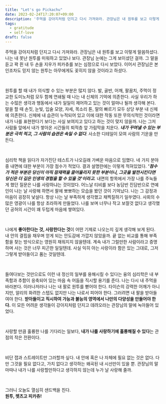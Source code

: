 ```yaml
---
title: "Let's go Pickachu"
date: 2023-02-24T17:20:07+09:00
description: '주먹을 강아지처럼 던지고 다시 가져와라. 관장님은 내 원투를 보고 이렇게 말씀하셨다. 나는 내 못난 원투를 미워하고 있었나 보다. 관장님 눈에는 그게 보이셨던 걸까.'
tags:
  - gratitude
  - self-love
draft: false
---
```


주먹을 강아지처럼 던지고 다시 가져와라.
관장님은 내 원투를 보고 이렇게 말씀하셨다.
나는 내 못난 원투를 미워하고 있었나 보다.
관장님 눈에는 그게 보이셨던 걸까.
그 말을 듣고 꽉 쥔 내 두 손을 지우가 피카츄를 보는 심정으로 다시 보았다.
이어서 관장님은 본인조차도 믿지 않는 원투는 아무에게도 꽂히지 않을 것이라고 하셨다.

<br>

원투를 할 때 내가 의식할 수 있는 부분은 많지 않다. 발, 골반, 어깨, 팔꿈치, 주먹이 정교한 도미노처럼 모두 함께 연쇄될 때 나는 내 신체의 기억에 의존한다.
사실 우리가 하는 수많은 생각과 행동에서 내가 일일이 제어하고 있는 것이 얼마나 될까 생각해 본다.
말을 할 때 손짓, 눈빛, 입술 모양, 자세, 목소리 톤, 말의 빠르기 모두 상당 부분 내 신체에 의존한다.
신체에 내 습관이 누적되어 있고 이에 대한 작동 또한 무의식적인 것이라면 내가 나를 표현한다기 보다는 사실 보여지고 있다고 하는 것이 맞지 않을까.
나는 그저 사람들 앞에서 내가 쌓아온 시간들의 퇴적층 앞 가림막을 치운다.
***내가 꾸며낼 수 있는 부분은 극히 적고, 그 사람의 습관은 속일 수 없다***. 사소한 디테일이 모여 사람의 기운을 만든다.

<br>

심리학 책을 읽다가 자가진단 테스트가 나오길래 가벼운 마음으로 임했다.
네 가지 분야 중 내면에 대한 부분이 가장 점수가 적었다. 결과 설명란에는 이렇게 적혀있었다.
***'점수가 적은 부분은 당신이 아직 잠재력을 끌어올리지 못한 부분이니, 그곳을 발전시킨다면 당신은 더 깊은 인생의 경험을 할 수 있을 것'이라고.***
내면의 항목에서 가장 나를 주눅들게 했던 질문은 나를 사랑하냐는 것이었다.
어느날 티비를 보다 농담반 진담반으로 연예인이 나는 날 사랑해 하면서 팔에 뽀뽀하는 모습을 봤던 것이 기억났다.
나는 그 감정과 마음이 굉장히 낯설다. 항상 나는 날 부족하게 생각했고 채찍질하기 일쑤였다.
사회의 수많은 영광이 나를 항상 초라하게 만들었다. 나를 보며 너무나 작고 보잘것 없다고 생각했던 공허의 시간이 꽤 두텁게 마음에 쌓여있다.

<br>

나에게 **좋아한다는 것, 사랑한다는 것**이 어떤 기제로 나오는지 깊게 생각해 보게 된다. 내 안의 결핍을 채우며 얻게 되는 안도감에 가깝지 않았을까.
끝 없는 비교를 통해 부족함을 찾는 방식으로는 영원히 채워지지 않을텐데. 계속 내가 그럴만한 사람이라고 증명하며 사는 것은 너무 피곤한 일일텐데.
사실 익히 아는 사랑이라 함은 있는 그대로, 그저 그렇게 받아들이고 품는 것일텐데.

<br>

들여다보는 것만으로도 이런 내 정신의 일부를 용해시킬 수 있다는 융의 심리학은 내 부족함과 추함이 응축되어 있는 마음 속 어둠을 직시할 용기를 준다.
나는 다시 내 주먹을 바라본다. 이러나저러나 나는 내 팔로 원투를 뻗어야 한다. 타이슨의 강력한 어깨가 아니지만, 알리의 화려한 스텝도 없지만 나는 나로서 피어야 한다.
그러려면 내 팔을 받아들여야 한다. **받아들이고 직시하여 가능과 불능의 영역에서 나만의 다양성을 만들어야 한다.**
이 모든 어려운 생각들이 강아지처럼 던지고 데려오라는 관장님의 말에 녹아들어 있었다.

<br>

사랑할 만큼 훌륭한 나를 기다리는 일보다, **내가 나를 사랑하기에 훌륭해질 수 있다**는 관점의 작은 전환이다.

<br>

비단 잽과 스트레이트만 그러할까 싶다. 내 안에 혹은 나 자체에 필요 없는 것은 없다. 다만 그것을 필요 없다고, 가치 없다고 생각하는 왜곡된 내 시선만이 있을 뿐. 관장님의 말마따나 내가 나를 사랑할만하다고 생각하지 않는데 누가 날 사랑해 줄까.

<br>

그러니 오늘도 열심히 샌드백을 친다.
<br>
**원투, 렛츠고 피카츄!**
